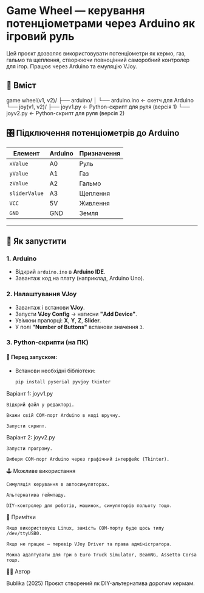 # Game Wheel — керування потенціометрами через Arduino як ігровий руль

Цей проєкт дозволяє використовувати потенціометри як кермо, газ, гальмо та щеплення, створюючи повноцінний саморобний контролер для ігор. Працює через Arduino та емуляцію VJoy.

## 📁 Вміст

game wheel(v1, v2)/
├── arduino/
│ └── arduino.ino ← скетч для Arduino
└── joy(v1, v2)/
├── joyv1.py ← Python-скрипт для руля (версія 1)
└── joyv2.py ← Python-скрипт для руля (версія 2)


## 🎛️ Підключення потенціометрів до Arduino

| Елемент        | Arduino | Призначення  |
|----------------|---------|--------------|
| `xValue`       | A0      | Руль         |
| `yValue`       | A1      | Газ          |
| `zValue`       | A2      | Гальмо       |
| `sliderValue`  | A3      | Щеплення     |
| `VCC`          | 5V      | Живлення     |
| `GND`          | GND     | Земля        |

---

## 🚀 Як запустити

### 1. Arduino
- Відкрий `arduino.ino` в **Arduino IDE**.
- Завантаж код на плату (наприклад, Arduino Uno).

### 2. Налаштування VJoy
- Завантаж і встанови **VJoy**.
- Запусти **VJoy Config** → натисни **"Add Device"**.
- Увімкни прапорці: **X**, **Y**, **Z**, **Slider**.
- У полі **"Number of Buttons"** встанови значення `3`.

### 3. Python-скрипти (на ПК)

#### 📌 Перед запуском:
- Встанови необхідні бібліотеки:
  ```bash
  pip install pyserial pyvjoy tkinter

Варіант 1: joyv1.py

    Відкрий файл у редакторі.

    Вкажи свій COM-порт Arduino в коді вручну.

    Запусти скрипт.

Варіант 2: joyv2.py

    Запусти програму.

    Вибери COM-порт Arduino через графічний інтерфейс (Tkinter).

🕹️ Можливе використання

    Симуляція керування в автосимуляторах.

    Альтернатива геймпаду.

    DIY-контролер для роботів, машинок, симуляторів польоту тощо.

📌 Примітки

    Якщо використовуєш Linux, замість COM-порту буде щось типу /dev/ttyUSB0.

    Якщо не працює — перевір VJoy Driver та права адміністратора.

    Можна адаптувати для гри в Euro Truck Simulator, BeamNG, Assetto Corsa тощо.

👨‍💻 Автор

Bublika (2025)
Проєкт створений як DIY-альтернатива дорогим кермам.

